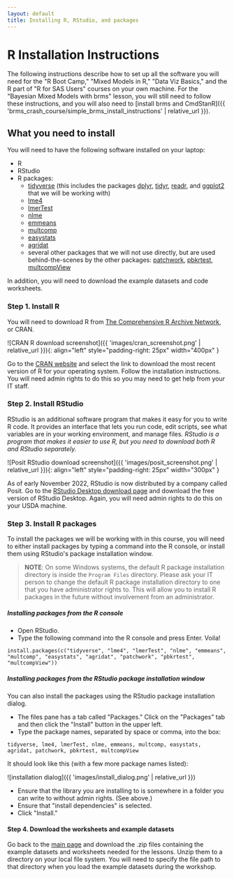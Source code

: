 ```yaml
---
layout: default
title: Installing R, RStudio, and packages
---
```


# R Installation Instructions

The following instructions describe how to set up all the software you will need for the "R Boot Camp," "Mixed Models in R," "Data Viz Basics," and the R part of "R for SAS Users" courses on your own machine. For the "Bayesian Mixed Models with brms" lesson, you will still need to follow these instructions, and you will also need to [install brms and CmdStanR]({{ 'brms_crash_course/simple_brms_install_instructions' | relative_url }}). 

## What you need to install

You will need to have the following software installed on your laptop:

- R 
- RStudio
- R packages:
  + [tidyverse](https://www.tidyverse.org/) (this includes the packages [dplyr](https://dplyr.tidyverse.org/), [tidyr](https://tidyr.tidyverse.org/), [readr](https://readr.tidyverse.org/), and [ggplot2](https://ggplot2.tidyverse.org/) that we will be working with)
  + [lme4](https://cran.r-project.org/web/packages/lme4/index.html)
  + [lmerTest](https://cran.r-project.org/package=lmerTest)
  + [nlme](https://cran.r-project.org/package=nlme)
  + [emmeans](https://cran.r-project.org/web/packages/emmeans/index.html)
  + [multcomp](https://cran.r-project.org/package=multcomp)
  + [easystats](https://easystats.github.io/easystats/)
  + [agridat](https://kwstat.github.io/agridat/)
  + several other packages that we will not use directly, but are used behind-the-scenes by the other packages: [patchwork](https://patchwork.data-imaginist.com/), [pbkrtest](https://cran.r-project.org/package=pbkrtest), [multcompView](https://cran.r-project.org/package=multcompView)

In addition, you will need to download the example datasets and code worksheets.
  
### Step 1. Install R

You will need to download R from [The Comprehensive R Archive Network](https://cran.r-project.org/), or CRAN. 

![CRAN R download screenshot]({{ 'images/cran_screenshot.png' | relative_url }}){: align="left" style="padding-right: 25px" width="400px" }

Go to the [CRAN website](https://cran.r-project.org/) and select the link to download the most recent version of R for your operating system. Follow the installation instructions. You will need admin rights to do this so you may need to get help from your IT staff.

### Step 2. Install RStudio

RStudio is an additional software program that makes it easy for you to write R code. It provides an interface that lets you run code, edit scripts, see what variables are in your working environment, and manage files. *RStudio is a program that makes it easier to use R, but you need to download both R and RStudio separately.*

![Posit RStudio download screenshot]({{ 'images/posit_screenshot.png' | relative_url }}){: align="left" style="padding-right: 25px" width="300px" }

As of early November 2022, RStudio is now distributed by a company called Posit. Go to the [RStudio Desktop download page](https://posit.co/download/rstudio-desktop/) and download the free version of RStudio Desktop. Again, you will need admin rights to do this on your USDA machine.

### Step 3. Install R packages

To install the packages we will be working with in this course, you will need to either install packages by typing a command into the R console, or install them using RStudio's package installation window. 

> **NOTE**: On some Windows systems, the default R package installation directory is inside the `Program Files` directory. Please ask your IT person to change the default R package installation directory to one that you have administrator rights to. This will allow you to install R packages in the future without involvement from an administrator.

##### Installing packages from the R console

- Open RStudio.
- Type the following command into the R console and press Enter. Voila!

```
install.packages(c("tidyverse", "lme4", "lmerTest", "nlme", "emmeans", "multcomp", "easystats", "agridat", "patchwork", "pbkrtest", "multcompView"))
```

##### Installing packages from the RStudio package installation window

You can also install the packages using the RStudio package installation dialog.

- The files pane has a tab called "Packages." Click on the "Packages" tab and then click the "Install" button in the upper left.
- Type the package names, separated by space or comma, into the box:

```
tidyverse, lme4, lmerTest, nlme, emmeans, multcomp, easystats, agridat, patchwork, pbkrtest, multcompView
```

It should look like this (with a few more package names listed):

![installation dialog]({{ 'images/install_dialog.png' | relative_url }})

- Ensure that the library you are installing to is somewhere in a folder you can write to without admin rights. (See above.) 
- Ensure that "install dependencies" is selected.
- Click "Install."

#### Step 4. Download the worksheets and example datasets

Go back to the [main page](/index.html) and download the .zip files containing the example datasets and worksheets needed for the lessons. Unzip them to a directory on your local file system. You will need to specify the file path to that directory when you load the example datasets during the workshop.